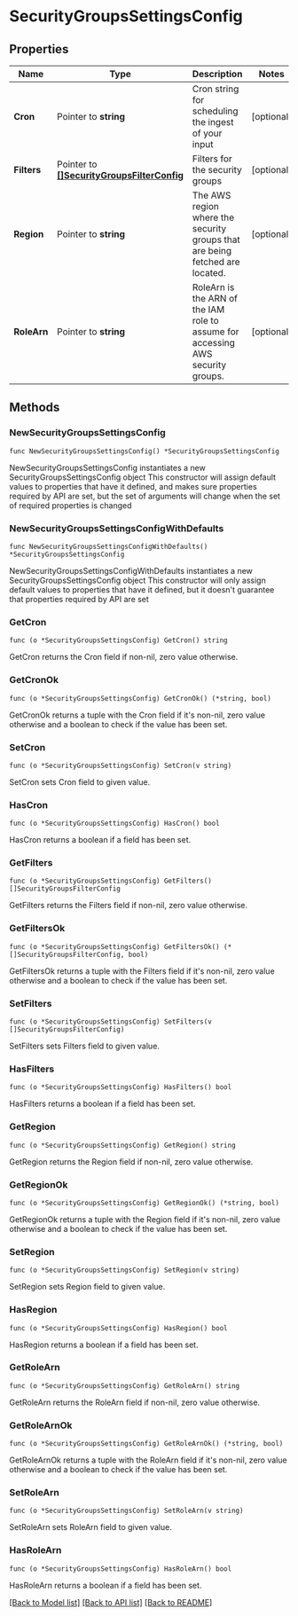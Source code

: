 # SecurityGroupsSettingsConfig

## Properties

Name | Type | Description | Notes
------------ | ------------- | ------------- | -------------
**Cron** | Pointer to **string** | Cron string for scheduling the ingest of your input | [optional] 
**Filters** | Pointer to [**[]SecurityGroupsFilterConfig**](SecurityGroupsFilterConfig.md) | Filters for the security groups | [optional] 
**Region** | Pointer to **string** | The AWS region where the security groups that are being fetched are located. | [optional] 
**RoleArn** | Pointer to **string** | RoleArn is the ARN of the IAM role to assume for accessing AWS security groups. | [optional] 

## Methods

### NewSecurityGroupsSettingsConfig

`func NewSecurityGroupsSettingsConfig() *SecurityGroupsSettingsConfig`

NewSecurityGroupsSettingsConfig instantiates a new SecurityGroupsSettingsConfig object
This constructor will assign default values to properties that have it defined,
and makes sure properties required by API are set, but the set of arguments
will change when the set of required properties is changed

### NewSecurityGroupsSettingsConfigWithDefaults

`func NewSecurityGroupsSettingsConfigWithDefaults() *SecurityGroupsSettingsConfig`

NewSecurityGroupsSettingsConfigWithDefaults instantiates a new SecurityGroupsSettingsConfig object
This constructor will only assign default values to properties that have it defined,
but it doesn't guarantee that properties required by API are set

### GetCron

`func (o *SecurityGroupsSettingsConfig) GetCron() string`

GetCron returns the Cron field if non-nil, zero value otherwise.

### GetCronOk

`func (o *SecurityGroupsSettingsConfig) GetCronOk() (*string, bool)`

GetCronOk returns a tuple with the Cron field if it's non-nil, zero value otherwise
and a boolean to check if the value has been set.

### SetCron

`func (o *SecurityGroupsSettingsConfig) SetCron(v string)`

SetCron sets Cron field to given value.

### HasCron

`func (o *SecurityGroupsSettingsConfig) HasCron() bool`

HasCron returns a boolean if a field has been set.

### GetFilters

`func (o *SecurityGroupsSettingsConfig) GetFilters() []SecurityGroupsFilterConfig`

GetFilters returns the Filters field if non-nil, zero value otherwise.

### GetFiltersOk

`func (o *SecurityGroupsSettingsConfig) GetFiltersOk() (*[]SecurityGroupsFilterConfig, bool)`

GetFiltersOk returns a tuple with the Filters field if it's non-nil, zero value otherwise
and a boolean to check if the value has been set.

### SetFilters

`func (o *SecurityGroupsSettingsConfig) SetFilters(v []SecurityGroupsFilterConfig)`

SetFilters sets Filters field to given value.

### HasFilters

`func (o *SecurityGroupsSettingsConfig) HasFilters() bool`

HasFilters returns a boolean if a field has been set.

### GetRegion

`func (o *SecurityGroupsSettingsConfig) GetRegion() string`

GetRegion returns the Region field if non-nil, zero value otherwise.

### GetRegionOk

`func (o *SecurityGroupsSettingsConfig) GetRegionOk() (*string, bool)`

GetRegionOk returns a tuple with the Region field if it's non-nil, zero value otherwise
and a boolean to check if the value has been set.

### SetRegion

`func (o *SecurityGroupsSettingsConfig) SetRegion(v string)`

SetRegion sets Region field to given value.

### HasRegion

`func (o *SecurityGroupsSettingsConfig) HasRegion() bool`

HasRegion returns a boolean if a field has been set.

### GetRoleArn

`func (o *SecurityGroupsSettingsConfig) GetRoleArn() string`

GetRoleArn returns the RoleArn field if non-nil, zero value otherwise.

### GetRoleArnOk

`func (o *SecurityGroupsSettingsConfig) GetRoleArnOk() (*string, bool)`

GetRoleArnOk returns a tuple with the RoleArn field if it's non-nil, zero value otherwise
and a boolean to check if the value has been set.

### SetRoleArn

`func (o *SecurityGroupsSettingsConfig) SetRoleArn(v string)`

SetRoleArn sets RoleArn field to given value.

### HasRoleArn

`func (o *SecurityGroupsSettingsConfig) HasRoleArn() bool`

HasRoleArn returns a boolean if a field has been set.


[[Back to Model list]](../README.md#documentation-for-models) [[Back to API list]](../README.md#documentation-for-api-endpoints) [[Back to README]](../README.md)


